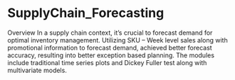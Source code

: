 # SupplyChain_Forecasting

Overview 
In a supply chain context, it’s crucial to forecast demand for optimal inventory management.  Utilizing SKU – Week level sales along with promotional information to forecast demand, achieved better forecast accuracy, resulting into better exception based planning. The modules include traditional time series plots and Dickey Fuller test along with multivariate models.

